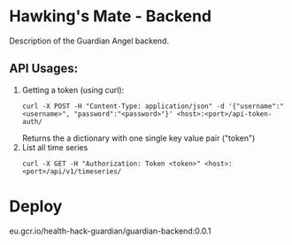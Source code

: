 # Hawking's Mate - Backend

Description of the Guardian Angel backend.

## API Usages:
1. Getting a token (using curl):
    ```
    curl -X POST -H "Content-Type: application/json" -d '{"username":"<username>", "password":"<password>"}' <host>:<port>/api-token-auth/
   ```
   Returns the a dictionary with one single key value pair ("token")
2. List all time series
    ```
   curl -X GET -H "Authorization: Token <token>" <host>:<port>/api/v1/timeseries/
   ```



# Deploy

eu.gcr.io/health-hack-guardian/guardian-backend:0.0.1
